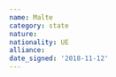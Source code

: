 ```yaml
---
name: Malte
category: state
nature: 
nationality: UE
alliance: 
date_signed: '2018-11-12'
---
```

    